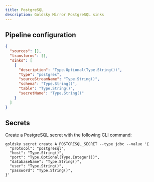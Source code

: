 ```yaml
---
title: PostgreSQL
description: Goldsky Mirror PostgreSQL sinks
---
```


## Pipeline configuration

```json
{
  "sources": [],
  "transforms": [],
  "sinks": [
    {
      "description": "Type.Optional(Type.String())",
      "type": "postgres",
      "sourceStreamName": "Type.String()",
      "schema": "Type.String()",
      "table": "Type.String()",
      "secretName": "Type.String()"
    }
  ]
}
```

## Secrets

Create a PostgreSQL secret with the following CLI command:

```shell
goldsky secret create A_POSTGRESQL_SECRET --type jdbc --value '{
  "protocol": "postgresql",
  "host": "Type.String()",
  "port": "Type.Optional(Type.Integer())",
  "databaseName": "Type.String()",
  "user": "Type.String()",
  "password": "Type.String()",
}'
```

